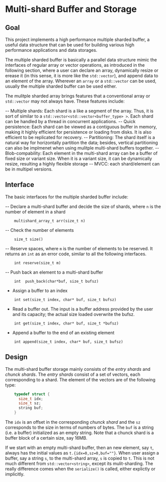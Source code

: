 # Multi-shard Buffer and Storage

## Goal

This project implements a high performance multiple sharded buffer, a useful data structure that can be used for building various high performance applications and data storages.

The multiple sharded buffer is basically a parallel data structure mimic the interfaces of regular array or vector operations, as introduced in the following section, where a user can declare an array, dynamically resize or erease it (in this sense, it is more like the `std::vector`), and append data to an element of the array. Wherever an `array` or a `std::vector` can be used, usually the multiple sharded buffer can be used either. 

The mulitple sharded array brings features that a conventional array or `std::vector` may not always have. These features include:

  -- Multiple shards: Each shard is a like a segment of the array. Thus, it is sort of similar to a `std::vector<std::vector<buffer_type> >`. Each shard can be handled by a thread in concurrent applications.
  -- Quick persistence: Each shard can be viewed as a contiguous buffer in memory, making it highly efficient for persistence or loading from disks. It is also efficient to be replicated for recovery.
  -- Partitioning: The shard itself is a natural way for horizontally partition the data; besides, vertical partitioning can also be implmenet when using mulitple multi-shard buffers together.
  -- Blob-compability: Each element in the multi-shard array can be a buffer of fixed size or variant size. When it is a variant size, it can be dynamically resize, resulting a highly flexible storage
  -- MVCC: each shard/element can be in multipel versions.

## Interface

The basic interfaces for the multiple sharded buffer include:

  -- Declare a multi-shard buffer and decide the size of shards, where `n` is the number of element in a shard

```
    multishard_array_t arr(size_t n)
```

  -- Check the number of elements

```
    size_t size()
```  

  -- Reserve spaces, where `m` is the number of elements to be reserved. It returns an `int` as an error code, similar to all the following interfaces.
  
```
    int reserve(size_t m)
```    

  -- Push back an element to a multi-shard buffer

```
    int  push_back(char*buf, size_t bufsz)
```

  - Assign a buffer to an index

```
    int set(size_t index, char* buf, size_t bufsz) 
```

  - Read a buffer out. The input is a buffer address provided by the user and its capacity; the actual size loaded overwrite the bufsz. 
  
```
    int get(size_t index, char* buf, size_t *bufsz)
```    

  - Append a buffer to the end of an existing element
  
```
    int append(size_t index, char* buf, size_t bufsz)
```    

## Design

The multi-shard buffer storage mainly consists of the *entry shards* and *chunck shards*. The *entry shards* consist of a set of vectors, each corresponding to a shard. The element of the vectors are of the following type:

```cpp
    typedef struct {
      size_t idx;
      size_t sz;
      string buf;
    }
```

The `idx` is an offset in the corresponding *chunck shard* and the `sz` corresponds to the size in terms of numbers of bytes. The `buf` is a string (i.e. a buffer) initialized as an empty string. Note that a chunck shard is a buffer block of a certain size, say 16MB. 

If we start with an empty multi-shard buffer, then an new element, say `t`, always has the initial values as `t.{idx=0,sz=0,buf=""}`. When user assign a buffer, say a string `s`, to the multi-shard array, `s` is copied to `t`. This is not much different from `std::vector<string>`, except its mulit-sharding. The really difference comes when the `serialize()` is called, either explictly or implicitly.  
